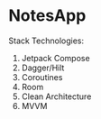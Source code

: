 # NotesApp
Stack Technologies:
1. Jetpack Compose
2. Dagger/Hilt
3. Coroutines
4. Room
5. Clean Architecture
6. MVVM
